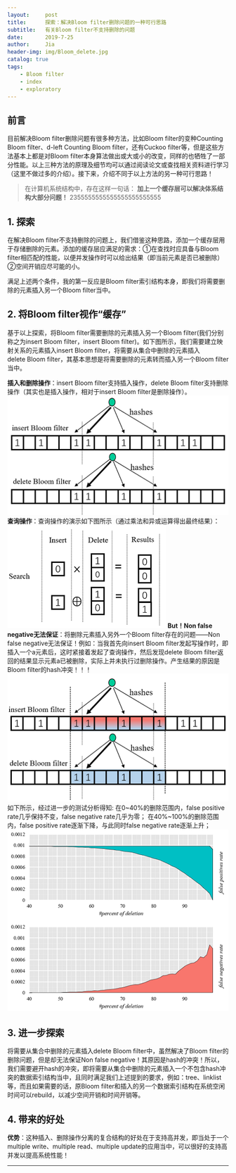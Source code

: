 ```yaml
---
layout:     post
title:      探索：解决Bloom filter删除问题的一种可行思路
subtitle:   有关Bloom filter不支持删除的问题
date:       2019-7-25
author:     Jia
header-img: img/Bloom_delete.jpg
catalog: true
tags:
    - Bloom filter
    - index
    - exploratory
---
```



## 前言

目前解决Bloom filter删除问题有很多种方法，比如Bloom filter的变种Counting Bloom filter、d-left Counting Bloom filter，还有Cuckoo filter等，但是这些方法基本上都是对Bloom filter本身算法做出或大或小的改变，同样的也牺牲了一部分性能。以上三种方法的原理及细节均可以通过阅读论文或查找相关资料进行学习（这里不做过多的介绍）。接下来，介绍不同于以上方法的另一种可行思路！

>在计算机系统结构中，存在这样一句话： **加上一个缓存层可以解决体系结构大部分问题！**
2355555555555555555555555

## 1. 探索

在解决Bloom filter不支持删除的问题上，我们借鉴这种思路，添加一个缓存层用于存储删除的元素。添加的缓存层应满足的需求：①在查找时应具备与Bloom filter相匹配的性能，以便并发操作时可以给出结果（即当前元素是否已被删除）②空间开销应尽可能的小。

满足上述两个条件，我的第一反应是Bloom filter索引结构本身，即我们将需要删除的元素插入另一个Bloom filter当中。

## 2. 将Bloom filter视作“缓存”

基于以上探索，将Bloom filter需要删除的元素插入另一个Bloom filter(我们分别称之为insert Bloom filter，insert Bloom filter)。如下图所示，我们需要建立映射关系的元素插入insert Bloom filter，将需要从集合中删除的元素插入delete Bloom filter，其基本思想是将需要删除的元素转而插入另一个Bloom filter当中。

**插入和删除操作**：insert Bloom filter支持插入操作，delete Bloom filter支持删除操作（其实也是插入操作，相对于insert Bloom filter是删除操作）。
![image](https://raw.githubusercontent.com/JingnanJia/jingnanjia.github.io/master/img/32.png)
**查询操作**：查询操作的演示如下图所示（通过乘法和异或运算得出最终结果）：
![image](https://raw.githubusercontent.com/JingnanJia/jingnanjia.github.io/master/img/31.png)
**But！Non false negative无法保证**：将删除元素插入另外一个Bloom filter存在的问题——Non false negative无法保证！例如：当我首先向insert Bloom filter发起写操作时，即插入一个a元素后，这时紧接着发起了查询操作，然后发现delete Bloom filter返回的结果显示元素a已被删除，实际上并未执行过删除操作。产生结果的原因是Bloom filter的hash冲突！！！
![image](https://raw.githubusercontent.com/JingnanJia/jingnanjia.github.io/master/img/33.png)
如下所示，经过进一步的测试分析得知:
在0~40%的删除范围内，false positive rate几乎保持不变，false negative rate几乎为零；
在40%~100%的删除范围内，false positive rate逐渐下降，与此同时false negative rate逐渐上升；
![image](https://raw.githubusercontent.com/JingnanJia/jingnanjia.github.io/master/img/34.png)

## 3. 进一步探索

将需要从集合中删除的元素插入delete Bloom filter中，虽然解决了Bloom filter的删除问题，但是却无法保证Non false negative！其原因是hash的冲突！所以，我们需要避开hash的冲突，即将需要从集合中删除的元素插入一个不包含hash冲突的数据索引结构当中，且同时满足我们上述提到的要求，例如：tree、linklist等，而且如果需要的话，原Bloom filter和插入的另一个数据索引结构在系统空闲时间可以rebuild，以减少空间开销和时间开销等。

## 4. 带来的好处

**优势**：这种插入、删除操作分离的复合结构的好处在于支持高并发，即当处于一个multiple write、multiple read、multiple update的应用当中，可以很好的支持高并发以提高系统性能！

***
